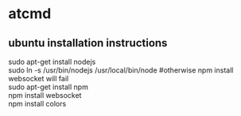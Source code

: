 atcmd
=====


ubuntu installation instructions
--------------------------------

sudo apt-get install nodejs  
sudo ln -s /usr/bin/nodejs /usr/local/bin/node #otherwise npm install websocket will fail  
sudo apt-get install npm  
npm install websocket  
npm install colors  
